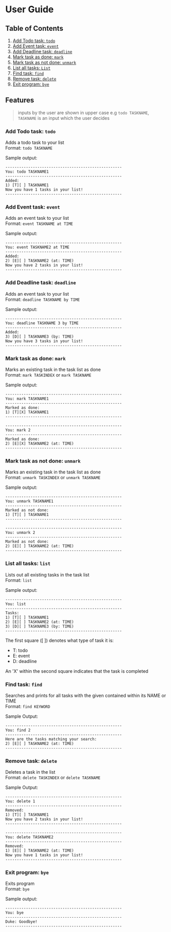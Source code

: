 # User Guide

## Table of Contents
1. [Add Todo task: `todo`](#add-todo-task-todo)
2. [Add Event task: `event`](#add-event-task-event)
3. [Add Deadline task: `deadline`](#add-deadline-task-deadline)
4. [Mark task as done: `mark`](#mark-task-as-done)
5. [Mark task as not done: `unmark`](#mark-task-as-not-done-unmark)
6. [List all tasks: `List`](#List-all-tasks-list)
7. [Find task: `find`](#find-task-find) 
8. [Remove task: `delete`](#delete-task-delete)
9. [Exit program: `bye`](#exit-program-bye)
  
## Features
> inputs by the user are shown in upper case
> e.g `todo TASKNAME`,  `TASKNAME` is an input which the user decides

### Add Todo task: `todo`
Adds a todo task to your list  
Format: `todo TASKNAME`

Sample output: 
```
---------------------------------------------------
You: todo TASKNAME1
---------------------------------------------------
Added:
1) [T][ ] TASKNAME1
Now you have 1 tasks in your list!
---------------------------------------------------
```

### Add Event task: `event`
Adds an event task to your list  
Format: `event TASKNAME at TIME`

Sample output:
```
---------------------------------------------------
You: event TASKNAME2 at TIME
---------------------------------------------------
Added:
2) [E][ ] TASKNAME2 (at: TIME)
Now you have 2 tasks in your list!
---------------------------------------------------
```

### Add Deadline task: `deadline`
Adds an event task to your list  
Format: `deadline TASKNAME by TIME`

Sample output:
```
---------------------------------------------------
You: deadline TASKNAME 3 by TIME
---------------------------------------------------
Added:
3) [D][ ] TASKNAME3 (by: TIME)
Now you have 3 tasks in your list!
---------------------------------------------------
```


### Mark task as done: `mark`
Marks an existing task in the task list as done  
Format: `mark TASKINDEX` or `mark TASKNAME`

Sample output:
```
---------------------------------------------------
You: mark TASKNAME1
---------------------------------------------------
Marked as done:
1) [T][X] TASKNAME1
---------------------------------------------------
```

```
---------------------------------------------------
You: mark 2
---------------------------------------------------
Marked as done:
2) [E][X] TASKNAME2 (at: TIME)
---------------------------------------------------
```

### Mark task as not done: `unmark`
Marks an existing task in the task list as done  
Format: `unmark TASKINDEX` or `unmark TASKNAME`

Sample output:

```
---------------------------------------------------
You: unmark TASKNAME1
---------------------------------------------------
Marked as not done:
1) [T][ ] TASKNAME1
---------------------------------------------------
```

```
---------------------------------------------------
You: unmark 2
---------------------------------------------------
Marked as not done:
2) [E][ ] TASKNAME2 (at: TIME)
---------------------------------------------------
```


### List all tasks: `list`
Lists out all existing tasks in the task list  
Format: `list`  

Sample output:

```
---------------------------------------------------
You: list
---------------------------------------------------
Tasks:
1) [T][ ] TASKNAME1
2) [E][ ] TASKNAME2 (at: TIME)
3) [D][ ] TASKNAME3 (by: TIME)
---------------------------------------------------
```

The first square ([ ]) denotes what type of task it is:
- T: todo 
- E: event 
- D: deadline 

An 'X' within the second square indicates that the task is completed

### Find task: `find`
Searches and prints for all tasks with the given contained within its NAME or TIME  
Format: `find KEYWORD`  

Sample Output:

```
---------------------------------------------------
You: find 2
---------------------------------------------------
Here are the tasks matching your search:
2) [E][ ] TASKNAME2 (at: TIME)
---------------------------------------------------
```

### Remove task: `delete`
Deletes a task in the list  
Format: `delete TASKINDEX` or `delete TASKNAME`

Sample Output:

```
---------------------------------------------------
You: delete 1
---------------------------------------------------
Removed:
1) [T][ ] TASKNAME1
Now you have 2 tasks in your list!
---------------------------------------------------
```

```
---------------------------------------------------
You: delete TASKNAME2
---------------------------------------------------
Removed:
1) [E][ ] TASKNAME2 (at: TIME)
Now you have 1 tasks in your list!
---------------------------------------------------
```

### Exit program: `bye`
Exits program  
Format: `bye`  

Sample output:
```
---------------------------------------------------
You: bye
---------------------------------------------------
Duke: Goodbye!
---------------------------------------------------
```